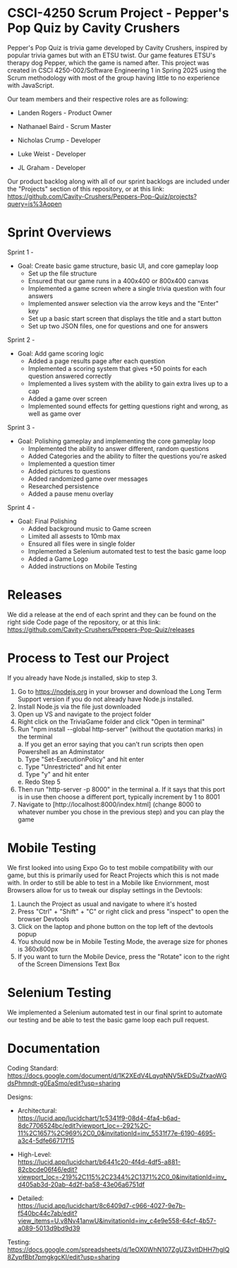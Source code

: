 # CSCI-4250 Scrum Project - Pepper's Pop Quiz by Cavity Crushers

Pepper's Pop Quiz is trivia game developed by Cavity Crushers, inspired by popular trivia games but with an ETSU twist. Our game features ETSU's therapy dog Pepper, which the game is named after. This project was created in CSCI 4250-002/Software Engineering 1 in Spring 2025 using the Scrum methodology with most of the group having little to no experience with JavaScript.

Our team members and their respective roles are as following:  
  - Landen Rogers     - Product Owner
  * Nathanael Baird   - Scrum Master
  + Nicholas Crump    - Developer
  * Luke Weist        - Developer
  - JL Graham         - Developer

Our product backlog along with all of our sprint backlogs are included under the "Projects" section of this repository, or at this link:  
https://github.com/Cavity-Crushers/Peppers-Pop-Quiz/projects?query=is%3Aopen

# Sprint Overviews  
Sprint 1 -
- Goal: Create basic game structure, basic UI, and core gameplay loop
  - Set up the file structure
  - Ensured that our game runs in a 400x400 or 800x400 canvas
  - Implemented a game screen where a single trivia question with four answers
  - Implemented answer selection via the arrow keys and the "Enter" key
  - Set up a basic start screen that displays the title and a start button
  - Set up two JSON files, one for questions and one for answers

Sprint 2 -
- Goal: Add game scoring logic
  - Added a page results page after each question
  - Implemented a scoring system that gives +50 points for each question answered correctly
  - Implemented a lives system with the ability to gain extra lives up to a cap
  - Added a game over screen
  - Implemented sound effects for getting questions right and wrong, as well as game over

Sprint 3 -
- Goal: Polishing gameplay and implementing the core gameplay loop
  - Implemented the ability to answer different, random questions
  - Added Categories and the ability to filter the questions you're asked
  - Implemented a question timer
  - Added pictures to questions
  - Added randomized game over messages
  - Researched persistence
  - Added a pause menu overlay
 
Sprint 4 -
- Goal: Final Polishing
  - Added background music to Game screen
  - Limited all assests to 10mb max
  - Ensured all files were in single folder
  - Implemented a Selenium automated test to test the basic game loop
  - Added a Game Logo
  - Added instructions on Mobile Testing
 
# Releases
We did a release at the end of each sprint and they can be found on the right side Code page of the repository, or at this link:  
https://github.com/Cavity-Crushers/Peppers-Pop-Quiz/releases
 
# Process to Test our Project
If you already have Node.js installed, skip to step 3.
1. Go to https://nodejs.org in your browser and download the Long Term Support version if you do not already have Node.js installed.
2. Install Node.js via the file just downloaded
3. Open up VS and navigate to the project folder
4. Right click on the TriviaGame folder and click "Open in terminal"
5. Run "npm install --global http-server" (without the quotation marks) in the terminal  
   a. If you get an error saying that you can't run scripts then open Powershell as an Adminstator  
   b. Type "Set-ExecutionPolicy" and hit enter  
   c. Type "Unrestricted" and hit enter  
   d. Type "y" and hit enter  
   e. Redo Step 5  
7. Then run "http-server -p 8000" in the terminal
  a. If it says that this port is in use then choose a different port, typically increment by 1 to 8001
8. Navigate to [http://localhost:8000/index.html] (change 8000 to whatever number you chose in the previous step) and you can play the game

# Mobile Testing
We first looked into using Expo Go to test mobile compatibility with our game, but this is primarily used for React Projects which this is not made with. In order to still be able to test in a Mobile like Enviornment, most Browsers allow for us to tweak our display settings in the Devtools:
1. Launch the Project as usual and navigate to where it's hosted
2. Press "Ctrl" + "Shift" + "C" or right click and press "inspect" to open the browser Devtools
3. Click on the laptop and phone button on the top left of the devtools popup
4. You should now be in Mobile Testing Mode, the average size for phones is 360x800px
5. If you want to turn the Mobile Device, press the "Rotate" icon to the right of the Screen Dimensions Text Box

# Selenium Testing
We implemented a Selenium automated test in our final sprint to automate our testing and be able to test the basic game loop each pull request.

# Documentation
Coding Standard:  
https://docs.google.com/document/d/1K2XEdV4LqyqNNV5kEDSuZfxaoWGdsPhmndt-g0EaSmo/edit?usp=sharing

Designs:
- Architectural:  
https://lucid.app/lucidchart/1c5341f9-08d4-4fa4-b6ad-8dc7706524bc/edit?viewport_loc=-292%2C-11%2C1657%2C969%2C0_0&invitationId=inv_5531f77e-6190-4695-a3c4-5dfe66717f15

- High-Level:  
https://lucid.app/lucidchart/b6441c20-4f4d-4df5-a881-82cbcde06f46/edit?viewport_loc=-219%2C115%2C2344%2C1371%2C0_0&invitationId=inv_d405ab3d-20ab-4d2f-ba58-43e06a6751df

- Detailed:  
https://lucid.app/lucidchart/8c6409d7-c966-4027-9e7b-f540bc44c7ab/edit?view_items=U.v8Nv41anwU&invitationId=inv_c4e9e558-64cf-4b57-a089-5013d9bd9d39
  
Testing:  
https://docs.google.com/spreadsheets/d/1eOX0WhN107ZgUZ3vltDHH7hgIQ8ZypfBbt7pmgkgcKI/edit?usp=sharing
